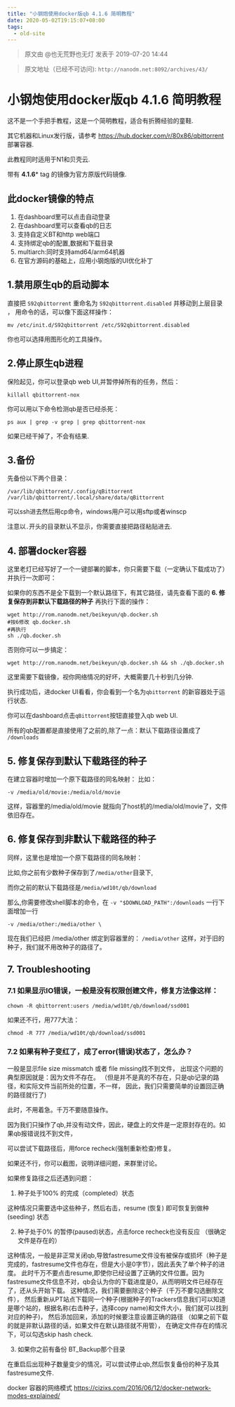 ```yaml
---
title: "小钢炮使用docker版qb 4.1.6 简明教程"
date: 2020-05-02T19:15:07+08:00
tags:
  - old-site
---
```


> 原文由 @也无荒野也无灯 发表于 2019-07-20 14:44

> 原文地址（已经不可访问): `http://nanodm.net:8092/archives/43/`


# 小钢炮使用docker版qb 4.1.6 简明教程

这不是一个手把手教程，这是一个简明教程，适合有折腾经验的童鞋.

其它机器和Linux发行版，请参考 https://hub.docker.com/r/80x86/qbittorrent 部署容器.

此教程同时适用于N1和贝壳云.

带有 **4.1.6*** tag 的镜像为官方原版代码镜像.

## 此docker镜像的特点

1. 在dashboard里可以点击自动登录
2. 在dashboard里可以查看qb的日志
3. 支持自定义BT和http web端口
4. 支持绑定qb的配置,数据和下载目录
5. multiarch:同时支持amd64/arm64机器
6. 在官方源码的基础上，应用小钢炮版的UI优化补丁


## 1.禁用原生qb的启动脚本

直接把 `S92qbittorrent` 重命名为 `S92qbittorrent.disabled` 并移动到上层目录 ， 用命令的话，可以像下面这样操作：

```
mv /etc/init.d/S92qbittorrent /etc/S92qbittorrent.disabled
```
你也可以选择用图形化的工具操作。

## 2.停止原生qb进程

保险起见，你可以登录qb web UI,并暂停掉所有的任务，然后：

```
killall qbittorrent-nox
```
你可以用以下命令检测qb是否已经杀死：
```
ps aux | grep -v grep | grep qbittorrent-nox
```
如果已经干掉了，不会有结果.

## 3.备份

先备份以下两个目录：
```
/var/lib/qbittorrent/.config/qBittorrent
/var/lib/qbittorrent/.local/share/data/qBittorrent
```

可以ssh进去然后用cp命令，windows用户可以用sftp或者winscp

注意以`.`开头的目录默认不显示，你需要直接把路径粘贴进去.

## 4. 部署docker容器

这里老灯已经写好了一个一键部署的脚本，你只需要下载（一定确认下载成功了）并执行一次即可：

如果你的东西不是全下载到一个默认路径下，有其它路径，请先查看下面的 **6. 修复保存到非默认下载路径的种子** 再执行下面的操作：

```
wget http://rom.nanodm.net/beikeyun/qb.docker.sh
#按6修改 qb.docker.sh
#再执行
sh ./qb.docker.sh
```

否则你可以一步搞定：

```
wget http://rom.nanodm.net/beikeyun/qb.docker.sh && sh ./qb.docker.sh
```
这里需要下载镜像，视你网络情况的好坏，大概需要几十秒到几分钟.

执行成功后，进docker UI看看，你会看到一个名为`qbittorrent` 的新容器处于运行状态.

你可以在dashboard点击`qBittorrent`按钮直接登入qb web UI.

所有的qb配置都是直接使用了之前的,除了一点：默认下载路径设置成了 `/downloads`

## 5. 修复保存到默认下载路径的种子
 
在建立容器时增加一个原下载路径的同名映射：
比如：
```shell
-v /media/old/movie:/media/old/movie
```
这样，容器里的/media/old/movie 就指向了host机的/media/old/movie了，文件依旧存在。 

## 6. 修复保存到非默认下载路径的种子

同样，这里也是增加一个原下载路径的同名映射：

比如,你之前有少数种子保存到了`/media/other`目录下,

而你之前的默认下载路径是`/media/wd10t/qb/download`

那么,你需要修改shell脚本的命令，在 `-v "$DOWNLOAD_PATH":/downloads` 一行下面增加一行
```
-v /media/other:/media/other \
```
现在我们已经把 /media/other 绑定到容器里的： `/media/other`
这样，对于旧的种子，我们就不用改种子的路径了。

## 7. Troubleshooting

### 7.1 如果显示IO错误，一般是没有权限创建文件，修复方法像这样：

```
chown -R qbittorrent:users /media/wd10t/qb/download/ssd001
```
如果还不行，用777大法：
```
chmod -R 777 /media/wd10t/qb/download/ssd001
```

### 7.2 如果有种子变红了，成了error(错误)状态了，怎么办？

一般是显示file size missmatch 或者 file missing找不到文件，
出现这个问题的典型原因就是：因为文件不存在。
（但是并不是真的不存在，只是qb记录的路径，和实际文件当前所处的位置，不一样，
因此，我们只需要简单的设置回正确的路径就行了)

此时，不用着急。千万不要随意操作。

因为我们只操作了qb,并没有动文件，因此，硬盘上的文件是一定原封存在的。如果qb报错说找不到文件，

可以尝试下载路径后，用force recheck(强制重新检查)修复。

如果还不行，你可以截图，说明详细问题，来群里讨论。


如果修复路径之后还遇到问题：

1. 种子处于100% 的完成（completed）状态

这种情况只需要选中这些种子，然后右击，resume (恢复) 即可恢复到做种(seeding) 状态

2. 种子处于0% 的暂停(paused)状态，点击force recheck也没有反应 （很确定文件是存在的）

这种情况，一般是非正常关闭qb,导致fastresume文件没有被保存或损坏（种子是完成的，fastresume文件也存在，但是大小是0字节），因此丢失了单个种子的进度。
此时千万不要点击resume,即使你已经设置了正确的文件位置。因为fastresume文件信息不对，qb会认为你的下载进度是0，从而明明文件已经存在了，还从头开始下载。
这种情况，我们需要删除这个种子（千万不要勾选删除文件），
然后重新从PT站点下载同一个种子(根据种子的Trackers信息我们可以知道是哪个站的，根据名称(右击种子，选择copy name)和文件大小，我们就可以找到对应的种子)，
然后添加回来，添加的时候要注意设置正确的路径
（如果之前下载的就是非默认路径的话，如果文件在默认路径就不用管）， 在确定文件存在的情况下，可以勾选skip hash check.

3. 如果你之前有备份 BT_Backup那个目录

在重启后出现种子数量变少的情况，可以尝试停止qb,然后恢复备份的种子及其fastresume文件.

docker 容器的网络模式
https://cizixs.com/2016/06/12/docker-network-modes-explained/
